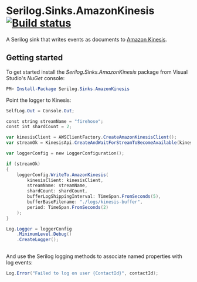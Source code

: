 # Serilog.Sinks.AmazonKinesis [![Build status](https://ci.appveyor.com/api/projects/status/0ry328alcvvykk8m/branch/master?svg=true)](https://ci.appveyor.com/project/superlogical/serilog-sinks-amazonkinesis/branch/master)

A Serilog sink that writes events as documents to [Amazon Kinesis](http://aws.amazon.com/kinesis/).

## Getting started

To get started install the _Serilog.Sinks.AmazonKinesis_ package from Visual Studio's _NuGet_ console:

```powershell
PM> Install-Package Serilog.Sinks.AmazonKinesis
```

Point the logger to Kinesis:

```powershell
SelfLog.Out = Console.Out;

const string streamName = "firehose";
const int shardCount = 2;

var kinesisClient = AWSClientFactory.CreateAmazonKinesisClient();
var streamOk = KinesisApi.CreateAndWaitForStreamToBecomeAvailable(kinesisClient, streamName, shardCount);

var loggerConfig = new LoggerConfiguration();

if (streamOk)
{
    loggerConfig.WriteTo.AmazonKinesis(
        kinesisClient: kinesisClient, 
        streamName: streamName, 
        shardCount: shardCount,
        bufferLogShippingInterval: TimeSpan.FromSeconds(5),
        bufferBaseFilename: "./logs/kinesis-buffer",
        period: TimeSpan.FromSeconds(2)
    );
}

Log.Logger = loggerConfig
    .MinimumLevel.Debug()
    .CreateLogger();
    
```

And use the Serilog logging methods to associate named properties with log events:

```csharp
Log.Error("Failed to log on user {ContactId}", contactId);
```
